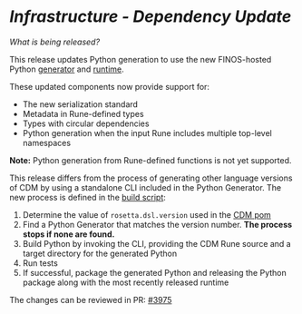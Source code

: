 # _Infrastructure - Dependency Update_

_What is being released?_

This release updates Python generation to use the new FINOS-hosted Python [generator](https://github.com/finos/rune-python-generator) and [runtime](https://github.com/finos/rune-python-runtime).

These updated components now provide support for:

- The new serialization standard
- Metadata in Rune-defined types
- Types with circular dependencies
- Python generation when the input Rune includes multiple top-level namespaces

**Note:** Python generation from Rune-defined functions is not yet supported.

This release differs from the process of generating other language versions of CDM by using a standalone CLI included in the Python Generator. The new process is defined in the [build script](./rosetta-source/src/main/resources/build-resources/python/build-cdm-python.sh):

1. Determine the value of `rosetta.dsl.version` used in the [CDM pom](./pom.xml)
2. Find a Python Generator that matches the version number.  **The process stops if none are found.**
3. Build Python by invoking the CLI, providing the CDM Rune source and a target directory for the generated Python
4. Run tests
5. If successful, package the generated Python and releasing the Python package along with the most recently released runtime

The changes can be reviewed in PR: [#3975](https://github.com/finos/common-domain-model/pull/3975)
